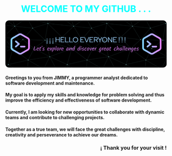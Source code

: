 <!-- 1) TÍTULO -->
<h1 align="center" style="color: cyan;"> WELCOME TO MY GITHUB . . . </h1>

<!-- 2) BANNER -->
![](Banner.png)


<!-- 3) CONTENIDO BREVE -->
<h4 font-family: 'Kalam'> Greetings to you from JIMMY, a programmer analyst dedicated to software development and maintenance. </h4> 

<h4> My goal is to apply my skills and knowledge for problem solving and thus improve the efficiency and effectiveness of software development. </h4>

<h4> Currently, I am looking for new opportunities to collaborate with dynamic teams and contribute to challenging projects. </h4> 

<h4> Together as a true team, we will face the great challenges with discipline, creativity and perseverance to achieve our dreams. </h4>

<h3 align = "right"> ¡ Thank you for your visit ! </h3>


<!--
**Jitap/Jitap** is a ✨ _special_ ✨ repository because its `README.md` (this file) appears on your GitHub profile.

Here are some ideas to get you started:

- 🔭 I’m currently working on ...
- 🌱 I’m currently learning ...
- 👯 I’m looking to collaborate on ...
- 🤔 I’m looking for help with ...
- 💬 Ask me about ...
- 📫 How to reach me: ...
- 😄 Pronouns: ...
- ⚡ Fun fact: ...
-->
